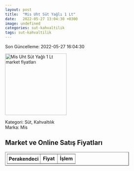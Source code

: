 ```yaml
---
layout: post
title:  "Mis Uht Süt Yağlı 1 Lt"
date:   2022-05-27 13:04:30 +0300
image: undefined
categories: sut-kahvaltilik
tags: sut-kahvaltilik
---
```


Son Güncelleme: 2022-05-27 16:04:30

<img src="undefined" width="200" alt="Mis Uht Süt Yağlı 1 Lt market fiyatları" />

Kategori: Süt, Kahvaltılık
<br />
Marka: Mis

<h2>Market ve Online Satış Fiyatları</h2>

<table border="1" style="padding: 5px;width:80%;">
  <tr>
    <td style="padding: 5px;"><strong>Perakendeci</strong></td>
    <td><strong>Fiyat</strong></td>
    <td><strong>İşlem</strong></td>
  </tr>
  
</table>
